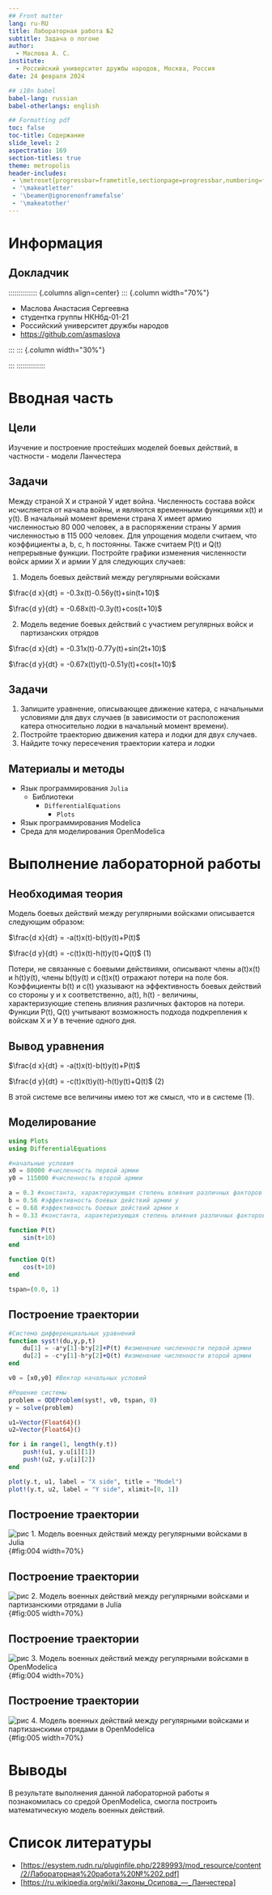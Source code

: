 ```yaml
---
## Front matter
lang: ru-RU
title: Лабораторная работа №2
subtitle: Задача о погоне
author:
  - Маслова А. С.
institute:
  - Российский университет дружбы народов, Москва, Россия
date: 24 февраля 2024

## i18n babel
babel-lang: russian
babel-otherlangs: english

## Formatting pdf
toc: false
toc-title: Содержание
slide_level: 2
aspectratio: 169
section-titles: true
theme: metropolis
header-includes:
 - \metroset{progressbar=frametitle,sectionpage=progressbar,numbering=fraction}
 - '\makeatletter'
 - '\beamer@ignorenonframefalse'
 - '\makeatother'
---
```


# Информация

## Докладчик

:::::::::::::: {.columns align=center}
::: {.column width="70%"}

  * Маслова Анастасия Сергеевна
  * студентка группы НКНбд-01-21
  * Российский университет дружбы народов
  * <https://github.com/asmaslova>

:::
::: {.column width="30%"}


:::
::::::::::::::

# Вводная часть

## Цели 

Изучение и построение простейших моделей боевых действий, в частности - модели Ланчестера

## Задачи

Между страной Х и страной У идет война. Численность состава войск исчисляется от начала войны, и являются временными функциями
x(t) и y(t). В начальный момент времени страна Х имеет армию численностью 80 000 человек, а в распоряжении страны У армия 
численностью в 115 000 человек. Для упрощения модели считаем, что коэффициенты a, b, c, h постоянны. Также считаем P(t) и Q(t)
непрерывные функции.
Постройте графики изменения численности войск армии Х и армии У для следующих случаев:
1. Модель боевых действий между регулярными войсками
   
$\frac{d x}{dt} = -0.3x(t)-0.56y(t)+sin(t+10)$

$\frac{d y}{dt} = -0.68x(t)-0.3y(t)+cos(t+10)$

2. Модель ведение боевых действий с участием регулярных войск и
партизанских отрядов

$\frac{d x}{dt} = -0.31x(t)-0.77y(t)+sin(2t+10)$

$\frac{d y}{dt} = -0.67x(t)y(t)-0.51y(t)+cos(t+10)$

## Задачи

1. Запишите уравнение, описывающее движение катера, с начальными условиями для двух случаев (в зависимости от расположения катера относительно лодки в начальный момент времени).
2. Постройте траекторию движения катера и лодки для двух случаев.
3. Найдите точку пересечения траектории катера и лодки

## Материалы и методы

- Язык программирования `Julia`
  - Библиотеки
  	- `DifferentialEquations`
	  - `Plots`
- Язык программирования Modelica
- Среда для моделирования OpenModelica

# Выполнение лабораторной работы

## Необходимая теория

Модель боевых действий между регулярными войсками описывается следующим образом:

$\frac{d x}{dt} = -a(t)x(t)-b(t)y(t)+P(t)$

$\frac{d y}{dt} = -c(t)x(t)-h(t)y(t)+Q(t)$  (1)

Потери, не связанные с боевыми действиями, описывают члены a(t)x(t) и h(t)y(t), члены b(t)y(t) и c(t)x(t) отражают потери на поле боя.
Коэффициенты b(t) и c(t) указывают на эффективность боевых действий со стороны у и х соответственно, a(t), h(t) - величины, характеризующие степень
влияния различных факторов на потери. Функции P(t), Q(t) учитывают возможность подхода подкрепления к войскам Х и У в течение одного дня.

## Вывод уравнения

$\frac{d x}{dt} = -a(t)x(t)-b(t)y(t)+P(t)$

$\frac{d y}{dt} = -c(t)x(t)y(t)-h(t)y(t)+Q(t)$  (2)

В этой системе все величины имею тот же смысл, что и в системе (1).

## Моделирование

```Julia
using Plots
using DifferentialEquations

#начальные условия
x0 = 80000 #численность первой армии
y0 = 115000 #численность второй армии

a = 0.3 #константа, характеризующая степень влияния различных факторов на потери
b = 0.56 #эффективность боевых действий армии у
c = 0.68 #эффективность боевых действий армии х
h = 0.33 #константа, характеризующая степень влияния различных факторов на потери

function P(t)
    sin(t+10)
end

function Q(t)
    cos(t+10)
end

tspan=(0.0, 1)
```

## Построение траектории

```Julia
#Система дифференциальных уравнений
function syst!(du,y,p,t)
    du[1] = -a*y[1]-b*y[2]+P(t) #изменение численности первой армии
    du[2] = -c*y[1]-h*y[2]+Q(t) #изменение численности второй армии
end

v0 = [x0,y0] #Вектор начальных условий

#Решение системы
problem = ODEProblem(syst!, v0, tspan, 0)
y = solve(problem)

u1=Vector{Float64}()
u2=Vector{Float64}()

for i in range(1, length(y.t))
    push!(u1, y.u[i][1])
    push!(u2, y.u[i][2])
end    

plot(y.t, u1, label = "X side", title = "Model")
plot!(y.t, u2, label = "Y side", xlimit=[0, 1])
```

## Построение траектории

![рис 1. Модель военных действий между регулярными войсками в Julia](image/model1jl.svg){#fig:004 width=70%}

## Построение траектории

![рис 2. Модель военных действий между регулярными войсками и партизанскими отрядами в Julia](image/model2jl.svg){#fig:005 width=70%}

## Построение траектории

![рис 3. Модель военных действий между регулярными войсками в OpenModelica](image/model1om.png){#fig:004 width=70%}

## Построение траектории

![рис 4. Модель военных действий между регулярными войсками и партизанскими отрядами в OpenModelica](image/model2om.png){#fig:005 width=70%}

# Выводы

В результате выполнения данной лабораторной работы я познакомилась со средой OpenModelica, смогла построить математическую модель военных действий.

# Список литературы

- [https://esystem.rudn.ru/pluginfile.php/2289993/mod_resource/content/2/Лабораторная%20работа%20№%202.pdf]
- [https://ru.wikipedia.org/wiki/Законы_Осипова_—_Ланчестера]
